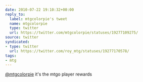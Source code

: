 ```yaml
---
date: 2010-07-22 19:10:32+00:00
reply_to:
  label: mtgcolorpie's tweet
  name: mtgcolorpie
  type: twitter
  url: https://twitter.com/mtgcolorpie/statuses/19277109275/
source: twitter
syndicated:
- type: twitter
  url: https://twitter.com/roy_mtg/statuses/19277170578/
tags:
- mtg
---
```


[@mtgcolorpie](https://twitter.com/mtgcolorpie/) it's the mtgo player rewards